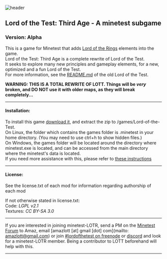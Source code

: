 ![header](https://raw.githubusercontent.com/minetest-LOTT/Lord-of-the-Test/v2-rewrite/menu/header.png)
## Lord of the Test: Third Age - A minetest subgame
### Version: Alpha

This is a game for Minetest that adds [Lord of the Rings](https://en.wikipedia.org/wiki/The_Lord_of_the_Rings) elements into the game.  
Lord of the Test: Third Age is a complete rewrite of Lord of the Test.  
It seeks to explore many new principles and gameplay elements, for a new, optimized and a fun Lord of the Test.  
For more information, see the [README.md](https://github.com/minetest-LOTR/Lord-of-the-Test/blob/v2-rewrite/README.md) of the old Lord of the Test.

**WARNING: THIS IS A TOTAL REWRITE OF LOTT. Things will be *very* broken, and DO NOT use it with older maps, as they will break completely...**

-----------------------------------------------------------------------------------------------

#### Installation:

To install this game [download it](../../archive/v1.1.0.zip), and extract the zip to <your minetest folder>/games/Lord-of-the-Test.  
On Linux, the folder which contains the games folder is .minetest in your home directory. (You may need to use ctrl+h to show hidden files.)  
On Windows, the games folder will be located around the directory where minetest.exe is located, and can be accessed from the main directory where the minetest's data is located.  
If you need more assistance with this, please refer to [these instructions](http://wiki.minetest.net/Subgame#Installing_subgames)

-----------------------------------------------------------------------------------------------

#### License:

See the license.txt of each mod for information regarding authorship of each mod

If not otherwise stated in license.txt:  
Code: *LGPL v2.1*  
Textures: *CC BY-SA 3.0*  

-----------------------------------------------------------------------------------------------

If you are interested in joining minetest-LOTR, send a PM on the [Minetest Forum](https://forum.minetest.net/index.php) to Amaz, email [amazlott [at] gmail [dot] com](mailto: amazlott@gmail.com) or join [#lordofthetest on freenode](http://webchat.freenode.net/?channels=#lordofthetest) or [discord](https://discordapp.com/invite/3qyymp2) and look for a minetest-LOTR member. Being a contributor to LOTT beforehand will help with this.

-----------------------------------------------------------------------------------------------
